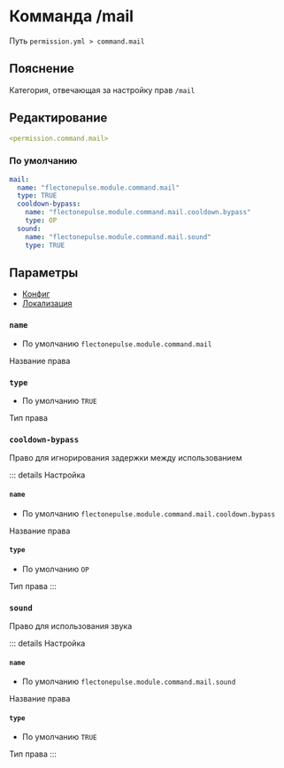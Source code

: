 # Комманда /mail
Путь `permission.yml > command.mail`

## Пояснение
Категория, отвечающая за настройку прав `/mail`

## Редактирование
```yaml
<permission.command.mail>
```

### По умолчанию
```yaml
mail:
  name: "flectonepulse.module.command.mail"
  type: TRUE
  cooldown-bypass:
    name: "flectonepulse.module.command.mail.cooldown.bypass"
    type: OP
  sound:
    name: "flectonepulse.module.command.mail.sound"
    type: TRUE
```

## Параметры

- [Конфиг](/ru/command/mail/)
- [Локализация](/ru/localizations/ru_ru/command/mail/)

### `name`
- По умолчанию `flectonepulse.module.command.mail`

Название права

### `type`
- По умолчанию `TRUE`

Тип права

### `cooldown-bypass`

Право для игнорирования задержки между использованием

::: details Настройка
#### `name`
- По умолчанию `flectonepulse.module.command.mail.cooldown.bypass`

Название права

#### `type`
- По умолчанию `OP`

Тип права
:::

### `sound`

Право для использования звука

::: details Настройка
#### `name`
- По умолчанию `flectonepulse.module.command.mail.sound`

Название права

#### `type`
- По умолчанию `TRUE`

Тип права
:::

<!--@include: @/ru/parts/permission.md-->

